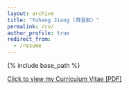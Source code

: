```yaml
---
layout: archive
title: "Yuhang Jiang (蒋昱航）"
permalink: /cv/
author_profile: true
redirect_from:
  - /resume
---
```


{% include base_path %}

[Click to view my Curriculum Vitae [PDF]](https://yeshaokai.github.io/files/cv_shaokaiye.pdf)
<!-- <embed src="http://yeshaokai.github.io/files/cv_shaokaiye.pdf" width="650" height="1800" type='application/pdf'> -->

  



  

  
